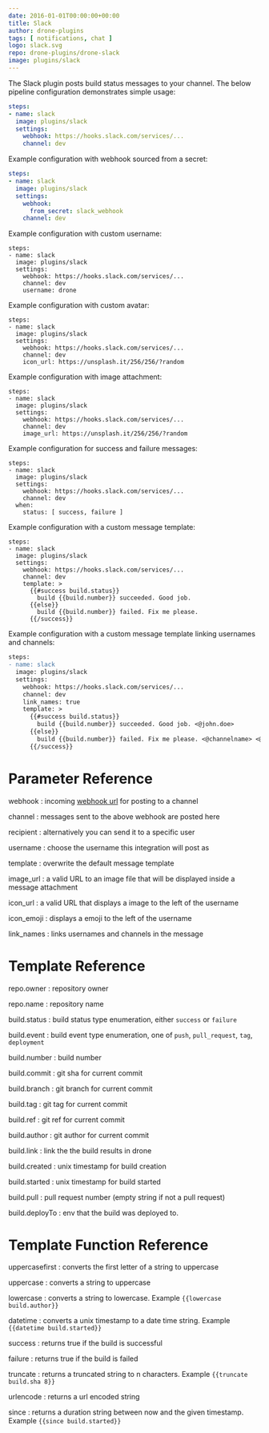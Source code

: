 ```yaml
---
date: 2016-01-01T00:00:00+00:00
title: Slack
author: drone-plugins
tags: [ notifications, chat ]
logo: slack.svg
repo: drone-plugins/drone-slack
image: plugins/slack
---
```


The Slack plugin posts build status messages to your channel. The below pipeline configuration demonstrates simple usage:

```yaml
steps:
- name: slack
  image: plugins/slack
  settings:
    webhook: https://hooks.slack.com/services/...
    channel: dev
```

Example configuration with webhook sourced from a secret:

```yaml
steps:
- name: slack
  image: plugins/slack
  settings:
    webhook:
      from_secret: slack_webhook
    channel: dev
```

Example configuration with custom username:

```
steps:
- name: slack
  image: plugins/slack
  settings:
    webhook: https://hooks.slack.com/services/...
    channel: dev
    username: drone
```

Example configuration with custom avatar:

```
steps:
- name: slack
  image: plugins/slack
  settings:
    webhook: https://hooks.slack.com/services/...
    channel: dev
    icon_url: https://unsplash.it/256/256/?random
```

Example configuration with image attachment:

```
steps:
- name: slack
  image: plugins/slack
  settings:
    webhook: https://hooks.slack.com/services/...
    channel: dev
    image_url: https://unsplash.it/256/256/?random
```

Example configuration for success and failure messages:

```
steps:
- name: slack
  image: plugins/slack
  settings:
    webhook: https://hooks.slack.com/services/...
    channel: dev
  when:
    status: [ success, failure ]
```

Example configuration with a custom message template:

```
steps:
- name: slack
  image: plugins/slack
  settings:
    webhook: https://hooks.slack.com/services/...
    channel: dev
    template: >
      {{#success build.status}}
        build {{build.number}} succeeded. Good job.
      {{else}}
        build {{build.number}} failed. Fix me please.
      {{/success}}
```

Example configuration with a custom message template linking usernames and channels:

```diff
steps:
- name: slack
  image: plugins/slack
  settings:
    webhook: https://hooks.slack.com/services/...
    channel: dev
    link_names: true
    template: >
      {{#success build.status}}
        build {{build.number}} succeeded. Good job. <@john.doe>
      {{else}}
        build {{build.number}} failed. Fix me please. <@channelname> <@someone>
      {{/success}}
```

# Parameter Reference

webhook
: incoming [webhook url](https://api.slack.com/messaging/webhooks#getting-started) for posting to a channel

channel
: messages sent to the above webhook are posted here

recipient
: alternatively you can send it to a specific user

username
: choose the username this integration will post as

template
: overwrite the default message template

image_url
: a valid URL to an image file that will be displayed inside a message attachment

icon_url
: a valid URL that displays a image to the left of the username

icon_emoji
: displays a emoji to the left of the username

link_names
: links usernames and channels in the message

# Template Reference

repo.owner
: repository owner

repo.name
: repository name

build.status
: build status type enumeration, either `success` or `failure`

build.event
: build event type enumeration, one of `push`, `pull_request`, `tag`, `deployment`

build.number
: build number

build.commit
: git sha for current commit

build.branch
: git branch for current commit

build.tag
: git tag for current commit

build.ref
: git ref for current commit

build.author
: git author for current commit

build.link
: link the the build results in drone

build.created
: unix timestamp for build creation

build.started
: unix timestamp for build started

build.pull
: pull request number (empty string if not a pull request)

build.deployTo
: env that the build was deployed to.

# Template Function Reference

uppercasefirst
: converts the first letter of a string to uppercase

uppercase
: converts a string to uppercase

lowercase
: converts a string to lowercase. Example `{{lowercase build.author}}`

datetime
: converts a unix timestamp to a date time string. Example `{{datetime build.started}}`

success
: returns true if the build is successful

failure
: returns true if the build is failed

truncate
: returns a truncated string to n characters. Example `{{truncate build.sha 8}}`

urlencode
: returns a url encoded string

since
: returns a duration string between now and the given timestamp. Example `{{since build.started}}`
